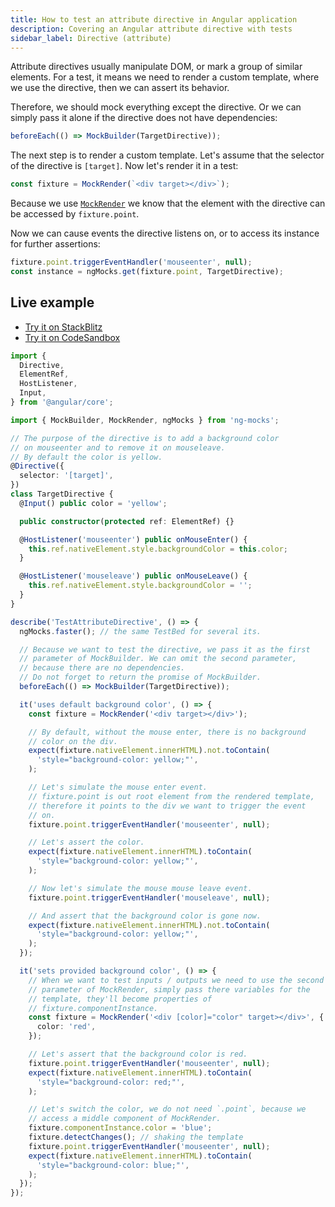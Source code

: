 ```yaml
---
title: How to test an attribute directive in Angular application
description: Covering an Angular attribute directive with tests
sidebar_label: Directive (attribute)
---
```


Attribute directives usually manipulate DOM, or mark a group of similar elements.
For a test, it means we need to render a custom template, where we use the directive, then we can assert its behavior.

Therefore, we should mock everything except the directive.
Or we can simply pass it alone if the directive does not have dependencies:

```ts
beforeEach(() => MockBuilder(TargetDirective));
```

The next step is to render a custom template. Let's assume that the selector of the directive is `[target]`.
Now let's render it in a test:

```ts
const fixture = MockRender(`<div target></div>`);
```

Because we use [`MockRender`](https://www.npmjs.com/package/ng-mocks#mockrender) we know that the element with the directive can be accessed by
`fixture.point`.

Now we can cause events the directive listens on,
or to access its instance for further assertions:

```ts
fixture.point.triggerEventHandler('mouseenter', null);
const instance = ngMocks.get(fixture.point, TargetDirective);
```

## Live example

- [Try it on StackBlitz](https://stackblitz.com/github/ng-mocks/examples/tree/tests?file=src/examples/TestAttributeDirective/test.spec.ts&initialpath=%3Fspec%3DTestAttributeDirective)
- [Try it on CodeSandbox](https://codesandbox.io/s/github/ng-mocks/examples/tree/tests?file=/src/examples/TestAttributeDirective/test.spec.ts&initialpath=%3Fspec%3DTestAttributeDirective)

```ts title="https://github.com/ike18t/ng-mocks/blob/master/examples/TestAttributeDirective/test.spec.ts"
import {
  Directive,
  ElementRef,
  HostListener,
  Input,
} from '@angular/core';

import { MockBuilder, MockRender, ngMocks } from 'ng-mocks';

// The purpose of the directive is to add a background color
// on mouseenter and to remove it on mouseleave.
// By default the color is yellow.
@Directive({
  selector: '[target]',
})
class TargetDirective {
  @Input() public color = 'yellow';

  public constructor(protected ref: ElementRef) {}

  @HostListener('mouseenter') public onMouseEnter() {
    this.ref.nativeElement.style.backgroundColor = this.color;
  }

  @HostListener('mouseleave') public onMouseLeave() {
    this.ref.nativeElement.style.backgroundColor = '';
  }
}

describe('TestAttributeDirective', () => {
  ngMocks.faster(); // the same TestBed for several its.

  // Because we want to test the directive, we pass it as the first
  // parameter of MockBuilder. We can omit the second parameter,
  // because there are no dependencies.
  // Do not forget to return the promise of MockBuilder.
  beforeEach(() => MockBuilder(TargetDirective));

  it('uses default background color', () => {
    const fixture = MockRender('<div target></div>');

    // By default, without the mouse enter, there is no background
    // color on the div.
    expect(fixture.nativeElement.innerHTML).not.toContain(
      'style="background-color: yellow;"',
    );

    // Let's simulate the mouse enter event.
    // fixture.point is out root element from the rendered template,
    // therefore it points to the div we want to trigger the event
    // on.
    fixture.point.triggerEventHandler('mouseenter', null);

    // Let's assert the color.
    expect(fixture.nativeElement.innerHTML).toContain(
      'style="background-color: yellow;"',
    );

    // Now let's simulate the mouse mouse leave event.
    fixture.point.triggerEventHandler('mouseleave', null);

    // And assert that the background color is gone now.
    expect(fixture.nativeElement.innerHTML).not.toContain(
      'style="background-color: yellow;"',
    );
  });

  it('sets provided background color', () => {
    // When we want to test inputs / outputs we need to use the second
    // parameter of MockRender, simply pass there variables for the
    // template, they'll become properties of
    // fixture.componentInstance.
    const fixture = MockRender('<div [color]="color" target></div>', {
      color: 'red',
    });

    // Let's assert that the background color is red.
    fixture.point.triggerEventHandler('mouseenter', null);
    expect(fixture.nativeElement.innerHTML).toContain(
      'style="background-color: red;"',
    );

    // Let's switch the color, we do not need `.point`, because we
    // access a middle component of MockRender.
    fixture.componentInstance.color = 'blue';
    fixture.detectChanges(); // shaking the template
    fixture.point.triggerEventHandler('mouseenter', null);
    expect(fixture.nativeElement.innerHTML).toContain(
      'style="background-color: blue;"',
    );
  });
});
```

